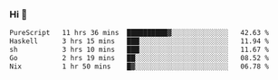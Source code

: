 ### Hi 👋

<!--START_SECTION:waka-->

```txt
PureScript   11 hrs 36 mins  ██████████▓░░░░░░░░░░░░░░   42.63 %
Haskell      3 hrs 15 mins   ███░░░░░░░░░░░░░░░░░░░░░░   11.94 %
sh           3 hrs 10 mins   ███░░░░░░░░░░░░░░░░░░░░░░   11.67 %
Go           2 hrs 19 mins   ██░░░░░░░░░░░░░░░░░░░░░░░   08.52 %
Nix          1 hr 50 mins    █▓░░░░░░░░░░░░░░░░░░░░░░░   06.78 %
```

<!--END_SECTION:waka-->
